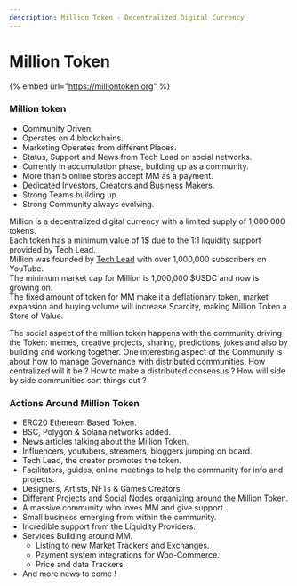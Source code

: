 ```yaml
---
description: Million Token - Decentralized Digital Currency
---
```


# Million Token

{% embed url="https://milliontoken.org" %}

### Million token

* Community Driven.
* Operates on 4 blockchains.
* Marketing Operates from different Places.
* Status, Support and News from Tech Lead on social networks.
* Currently in accumulation phase, building up as a community.
* More than 5 online stores accept MM as a payment.
* Dedicated Investors, Creators and Business Makers.
* Strong Teams building up.
* Strong Community always evolving.

Million is a decentralized digital currency with a limited supply of 1,000,000 tokens.  
Each token has a minimum value of 1$ due to the 1:1 liquidity support provided by Tech Lead.  
Million was founded by [Tech Lead](https://www.youtube.com/c/TechLead) with over 1,000,000 subscribers on YouTube.  
The minimum market cap for Million is 1,000,000 $USDC and now is growing on.  
The fixed amount of token for MM make it a deflationary token, market expansion and buying volume will increase Scarcity, making Million Token a Store of Value.   
  
The social aspect of the million token happens with the community driving the Token: memes, creative projects, sharing,  predictions, jokes and also by building and working together. One interesting aspect of the Community is about how to manage Governance with distributed communities. How centralized will it be ? How to make a distributed consensus ? How will side by side communities sort things out ?

### Actions Around Million Token

* ERC20 Ethereum Based Token.
* BSC, Polygon & Solana networks added.
* News articles talking about the Million Token.
* Influencers, youtubers, streamers, bloggers jumping on board.
* Tech Lead, the creator promotes the token.
* Facilitators, guides, online meetings to help the community for info and projects.
* Designers, Artists, NFTs & Games Creators.
* Different Projects and Social Nodes organizing around the Million Token.
* A massive community who loves MM and give support.
* Small business emerging from within the community.
* Incredible support from the Liquidity Providers.
* Services Building around MM.
  * Listing to new Market Trackers and Exchanges.
  * Payment system integrations for Woo-Commerce.
  * Price and data Trackers.
* And more news to come ! 



